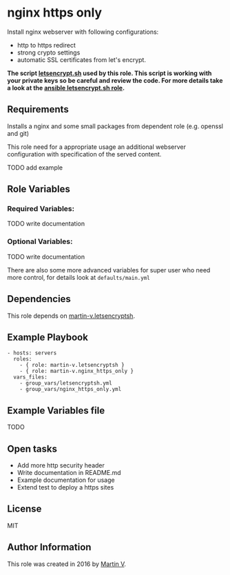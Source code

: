 nginx https only
================

Install nginx webserver with following configurations:
* http to https redirect
* strong crypto settings
* automatic SSL certificates from let's encrypt.


**The script [letsencrypt.sh](https://github.com/lukas2511/letsencrypt.sh)
used by this role. This script is working with your private keys so be careful
and review the code. For more details take a look at the
[ansible letsencrypt.sh role](https://github.com/martin-v/ansible-letsencryptsh).**


Requirements
------------

Installs a nginx and some small packages from dependent role (e.g. openssl and git)

This role need for a appropriate usage an additional webserver configuration
with specification of the served content.

TODO add example


Role Variables
--------------

### Required Variables:

TODO write documentation

### Optional Variables:

TODO write documentation

There are also some more advanced variables for super user who need more control,
for details look at `defaults/main.yml`


Dependencies
------------

This role depends on [martin-v.letsencryptsh](https://github.com/martin-v/ansible-letsencryptsh).


Example Playbook
----------------

    - hosts: servers
      roles:
        - { role: martin-v.letsencryptsh }
        - { role: martin-v.nginx_https_only }
      vars_files:
        - group_vars/letsencryptsh.yml
        - group_vars/nginx_https_only.yml


Example Variables file
----------------------

TODO


Open tasks
----------

* Add more http security header
* Write documentation in README.md
* Example documentation for usage
* Extend test to deploy a https sites


License
-------

MIT

Author Information
------------------

This role was created in 2016 by [Martin V](https://github.com/martin-v).
